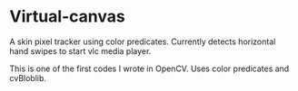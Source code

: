 Virtual-canvas
==============

A skin pixel tracker using color predicates. Currently detects horizontal hand swipes to start vlc media player.

This is one of the first codes I wrote in OpenCV. Uses color predicates and cvBloblib.
